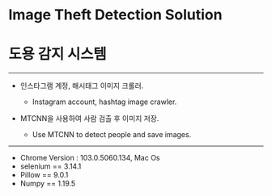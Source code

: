 # Image Theft Detection Solution 

# 도용 감지 시스템

--- 

- 인스타그램 계정, 해시태그 이미지 크롤러.
    - Instagram account, hashtag image crawler.

- MTCNN을 사용하여 사람 검출 후 이미지 저장.
    - Use MTCNN to detect people and save images.

--- 

- Chrome Version : 103.0.5060.134, Mac Os
- selenium == 3.14.1
- Pillow == 9.0.1
- Numpy == 1.19.5
